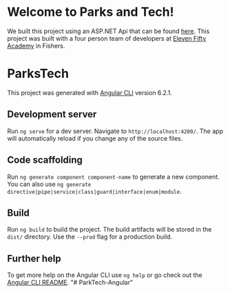 # Welcome to Parks and Tech!
We built this project using an ASP.NET Api that can be found [here](https://parksandtech.azurewebsites.net/).
This project was built with a four person team of developers at [Eleven Fifty Academy](https://www.elevenfifty.org/) in Fishers. 

# ParksTech

This project was generated with [Angular CLI](https://github.com/angular/angular-cli) version 6.2.1.

## Development server

Run `ng serve` for a dev server. Navigate to `http://localhost:4200/`. The app will automatically reload if you change any of the source files.

## Code scaffolding

Run `ng generate component component-name` to generate a new component. You can also use `ng generate directive|pipe|service|class|guard|interface|enum|module`.

## Build

Run `ng build` to build the project. The build artifacts will be stored in the `dist/` directory. Use the `--prod` flag for a production build.

## Further help

To get more help on the Angular CLI use `ng help` or go check out the [Angular CLI README](https://github.com/angular/angular-cli/blob/master/README.md).
"# ParkTech-Angular" 
